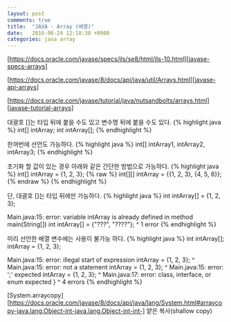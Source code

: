 ```yaml
---
layout: post
comments: true
title:  "JAVA - Array (배열)"
date:   2016-06-24 12:18:38 +0900
categories: java array
---
```

[https://docs.oracle.com/javase/specs/jls/se8/html/jls-10.html][javase-specs-arrays]

[https://docs.oracle.com/javase/8/docs/api/java/util/Arrays.html][javase-api-arrays]

[https://docs.oracle.com/javase/tutorial/java/nutsandbolts/arrays.html][javase-tutorial-arrays]


대괄호 []는 타입 뒤에 붙을 수도 있고 변수명 뒤에 붙을 수도 있다.
{% highlight java %}
int[] intArray;
int intArray[];
{% endhighlight %}

한꺼번에 선언도 가능하다.
{% highlight java %}
int[] intArray1, intArray2, intArray3;
{% endhighlight %}

초기화 할 값이 있는 경우 아래와 같은 간단한 방법으로 가능하다.
{% highlight java %}
int[] intArray = {1, 2, 3};
{% raw  %}
int[][] intArray = {{1, 2, 3}, {4, 5, 6}};
{% endraw  %}
{% endhighlight %}

단, 대괄호 []는 타입 뒤에만 가능하다.
{% highlight java %}
int intArray[] = {1, 2, 3};

Main.java:15: error: variable intArray is already defined in method main(String[])
		int intArray[] = {"???", "????"};
		       ^
1 error
{% endhighlight %}

미리 선언한 배열 변수에는 사용이 불가능 하다.
{% highlight java %}
int intArray[];
intArray = {1, 2, 3};

Main.java:15: error: illegal start of expression
		intArray = {1, 2, 3};
		           ^
Main.java:15: error: not a statement
		intArray = {1, 2, 3};
		            ^
Main.java:15: error: ';' expected
		intArray = {1, 2, 3};
		             ^
Main.java:17: error: class, interface, or enum expected
}
^
4 errors
{% endhighlight %}

[System.arraycopy][https://docs.oracle.com/javase/8/docs/api/java/lang/System.html#arraycopy-java.lang.Object-int-java.lang.Object-int-int-]
얕은 복사(shallow copy)

[javase-specs-arrays]: https://docs.oracle.com/javase/specs/jls/se7/html/jls-10.html
[javase-api-arrays]: https://docs.oracle.com/javase/8/docs/api/java/util/Arrays.html
[javase-tutorial-arrays]: https://docs.oracle.com/javase/tutorial/java/nutsandbolts/arrays.html
